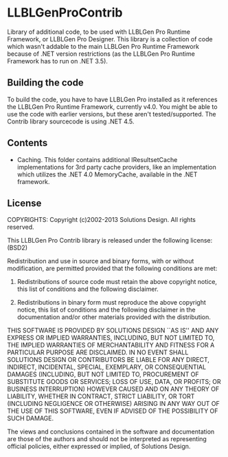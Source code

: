 LLBLGenProContrib
=================

Library of additional code, to be used with LLBLGen Pro Runtime Framework, or LLBLGen Pro Designer.
This library is a collection of code which wasn't addable to the main LLBLGen Pro Runtime Framework
because of .NET version restrictions (as the LLBLGen Pro Runtime Framework has to run on .NET 3.5). 

Building the code
-------------------
To build the code, you have to have LLBLGen Pro installed as it references the LLBLGen Pro Runtime Framework,
currently v4.0. You might be able to use the code with earlier versions, but these aren't tested/supported.
The Contrib library sourcecode is using .NET 4.5. 

Contents
---------
* Caching. This folder contains additional IResultsetCache implementations for 3rd party cache providers, like
  an implementation which utilizes the .NET 4.0 MemoryCache, available in the .NET framework.

License
------------
COPYRIGHTS:
Copyright (c)2002-2013 Solutions Design. All rights reserved.

This LLBLGen Pro Contrib library is released under the following license: (BSD2)

Redistribution and use in source and binary forms, with or without modification, 
are permitted provided that the following conditions are met: 

1) Redistributions of source code must retain the above copyright notice, this list of 
   conditions and the following disclaimer. 
   
2) Redistributions in binary form must reproduce the above copyright notice, this list of 
   conditions and the following disclaimer in the documentation and/or other materials 
   provided with the distribution. 

THIS SOFTWARE IS PROVIDED BY SOLUTIONS DESIGN ``AS IS'' AND ANY EXPRESS OR IMPLIED WARRANTIES, 
INCLUDING, BUT NOT LIMITED TO, THE IMPLIED WARRANTIES OF MERCHANTABILITY AND FITNESS FOR A 
PARTICULAR PURPOSE ARE DISCLAIMED. IN NO EVENT SHALL SOLUTIONS DESIGN OR CONTRIBUTORS BE LIABLE FOR 
ANY DIRECT, INDIRECT, INCIDENTAL, SPECIAL, EXEMPLARY, OR CONSEQUENTIAL DAMAGES (INCLUDING, BUT 
NOT LIMITED TO, PROCUREMENT OF SUBSTITUTE GOODS OR SERVICES; LOSS OF USE, DATA, OR PROFITS; OR 
BUSINESS INTERRUPTION) HOWEVER CAUSED AND ON ANY THEORY OF LIABILITY, WHETHER IN CONTRACT, 
STRICT LIABILITY, OR TORT (INCLUDING NEGLIGENCE OR OTHERWISE) ARISING IN ANY WAY OUT OF THE 
USE OF THIS SOFTWARE, EVEN IF ADVISED OF THE POSSIBILITY OF SUCH DAMAGE. 

The views and conclusions contained in the software and documentation are those of the authors 
and should not be interpreted as representing official policies, either expressed or implied, 
of Solutions Design. 